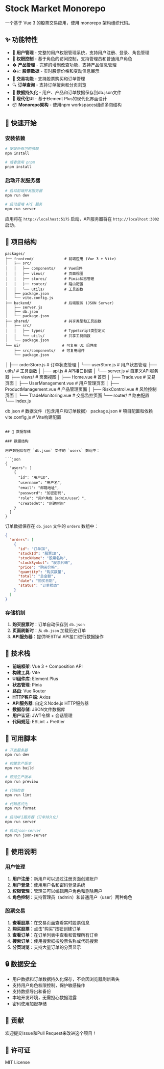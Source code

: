 # Stock Market Monorepo

一个基于 Vue 3 的股票交易应用，使用 monorepo 架构组织代码。

## ✨ 功能特性

- 👥 **用户管理** - 完整的用户权限管理系统，支持用户注册、登录、角色管理
- 🏢 **权限控制** - 基于角色的访问控制，支持管理员和普通用户角色
- � **产品管理** - 完整的增删改查功能，支持产品信息管理
- �📈 **股票数据** - 实时股票价格和变动信息展示
- 🛒 **交易功能** - 支持股票购买和订单管理
- 🔍 **订单查询** - 支持订单搜索和分页浏览
- 💾 **数据持久化** - 用户、产品和订单数据保存到db.json文件
- 🎨 **现代化UI** - 基于Element Plus的现代化界面设计
- 📦 **Monorepo架构** - 使用npm workspaces组织多包结构

## 🚀 快速开始

### 安装依赖

```bash
# 安装所有包的依赖
npm install

# 或者使用 pnpm
pnpm install
```

### 启动开发服务器

```bash
# 启动前端开发服务器
npm run dev

# 启动后端 API 服务
npm run server
```

应用将在 `http://localhost:5175` 启动，API服务器将在 `http://localhost:3002` 启动。

## 📁 项目结构

```
packages/
├── frontend/              # 前端应用 (Vue 3 + Vite)
│   ├── src/
│   │   ├── components/    # Vue组件
│   │   ├── views/         # 页面视图
│   │   ├── stores/        # Pinia状态管理
│   │   ├── router/        # 路由配置
│   │   └── utils/         # 工具函数
│   ├── package.json
│   └── vite.config.js
├── backend/               # 后端服务 (JSON Server)
│   ├── server.js
│   ├── db.json
│   └── package.json
├── shared/                # 共享类型和工具函数
│   ├── src/
│   │   ├── types/         # TypeScript类型定义
│   │   └── utils/         # 共享工具函数
│   └── package.json
└── ui/                   # 可复用 UI 组件库
    ├── src/components/   # 可复用组件
    └── package.json
```
│   ├── orderStore.js   # 订单状态管理
│   └── userStore.js    # 用户状态管理
├── utils/              # 工具函数
│   ├── api.js          # API接口封装
│   └── server.js       # 自定义API服务器
├── views/              # 页面视图
│   ├── Home.vue        # 首页
│   ├── Trade.vue       # 交易页面
│   ├── UserManagement.vue # 用户管理页面
│   ├── ProductManagement.vue # 产品管理页面
│   ├── RiskControl.vue # 风险控制页面
│   └── TradeMonitoring.vue # 交易监控页面
└── router/             # 路由配置
    └── index.js

db.json                 # 数据文件（包含用户和订单数据）
package.json            # 项目配置和依赖
vite.config.js          # Vite构建配置
```

## 💾 数据存储

### 数据结构

用户数据保存在 `db.json` 文件的 `users` 数组中：

```json
{
  "users": [
    {
      "id": "用户ID",
      "username": "用户名",
      "email": "邮箱地址",
      "password": "加密密码",
      "role": "用户角色（admin/user）",
      "createdAt": "创建时间"
    }
  ]
}
```

订单数据保存在 `db.json` 文件的 `orders` 数组中：

```json
{
  "orders": [
    {
      "id": "订单ID",
      "stockId": "股票ID",
      "stockName": "股票名称",
      "stockSymbol": "股票代码",
      "price": "购买价格",
      "quantity": "购买数量",
      "total": "总金额",
      "date": "购买日期",
      "status": "订单状态"
    }
  ]
}
```

### 存储机制

1. **购买股票时**：订单自动保存到 `db.json`
2. **页面刷新时**：从 `db.json` 加载历史订单
3. **API服务器**：提供RESTful API接口进行数据操作

## 🔧 技术栈

- **前端框架**: Vue 3 + Composition API
- **构建工具**: Vite
- **UI组件库**: Element Plus
- **状态管理**: Pinia
- **路由**: Vue Router
- **HTTP客户端**: Axios
- **API服务器**: 自定义Node.js HTTP服务器
- **数据存储**: JSON文件数据库
- **用户认证**: JWT令牌 + 会话管理
- **代码规范**: ESLint + Prettier

## 📜 可用脚本

```bash
# 开发服务器
npm run dev

# 构建生产版本
npm run build

# 预览生产版本
npm run preview

# 代码检查
npm run lint

# 代码格式化
npm run format

# 启动API服务器（订单持久化）
npm run server

# 启动json-server
npm run json-server
```

## 🎯 使用说明

### 用户管理

1. **用户注册**：新用户可以通过注册页面创建账户
2. **用户登录**：使用用户名和密码登录系统
3. **权限管理**：管理员可以编辑用户角色和删除用户
4. **角色控制**：支持管理员（admin）和普通用户（user）两种角色

### 股票交易

1. **查看股票**：在交易页面查看实时股票信息
2. **购买股票**：点击"购买"按钮创建订单
3. **查看订单**：在订单列表中查看和管理所有订单
4. **搜索订单**：使用搜索框按股票名称或代码搜索
5. **分页浏览**：支持大量订单的分页显示

## 🔒 数据安全

- 用户数据和订单数据持久化保存，不会因浏览器刷新丢失
- 支持用户角色权限控制，保护敏感操作
- 支持数据导出和备份
- 本地开发环境，无需担心数据泄露
- 密码使用加密存储

## 🤝 贡献

欢迎提交Issue和Pull Request来改进这个项目！

## 📄 许可证

MIT License

